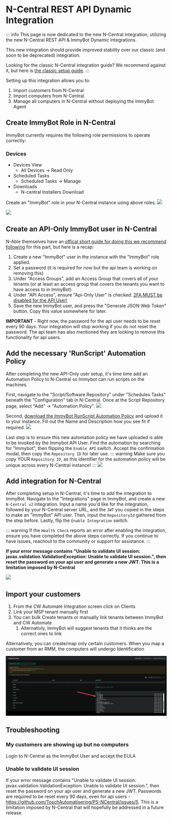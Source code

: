 # N-Central REST API Dynamic Integration
::: info
This page is now dedicated to the new N-Central integration, utilizing the new N-Central REST API & ImmyBot Dynamic Integrations.

This new integration should provide improved stability over our classic (and soon to be deprecated) integration.

Looking for the classic N-Central integration guide?
We recommend against it, but here is [the classic setup guide](/old-ncentral-integration-setup.html).
:::

Setting up this integration allows you to:
1. Import customers from N-Central
2. Import computers from N-Central
3. Manage all computers in N-Central without deploying the ImmyBot Agent

## Create ImmyBot Role in N-Central

ImmyBot currently requires the following role permissions to operate correctly:

### Devices
- Devices View
  - All Devices -> Read Only
- Scheduled Tasks
  - Scheduled Tasks -> Manage
- Downloads
  - N-central Installers Download

Create an "ImmyBot" role in your N-Central instance using above roles.
![](/.vitepress/images/ncentraldocs/add_userrole_guide_1.png)

![](/.vitepress/images/ncentraldocs/new_add_user_guide_1.png)


## Create an API-Only ImmyBot user in N-Central

N-Able themselves have an [offical short guide for doing this we recommend following](https://documentation.n-able.com/N-central/userguide/Content/User_Management/Role%20Based%20Permissions/role_based_permissions_create_APIuser.htm) for this part, but here is a recap:

1. Create a new "ImmyBot" user in the instance with the "ImmyBot" role applied.
2. Set a password (it is required for now but the api team is working on removing this)
3. Under "Access Groups", add an Access Group that covers all of your tenants (or at least an access group that covers the tenants you want to have access to in ImmyBot)
4. Under "API Access", ensure "Api-Only User" is checked. <u>2FA MUST be disabled for the API User!</u>
5. Save the new ImmyBot user, and press the "Generate JSON Web Token" button. Copy this value somewhere for later.

**IMPORTANT** - Right now, the password for the api user needs to be reset every 90 days. Your integration will stop working if you do not reset the password. The api team has also mentioned they are looking to remove this functionality for api users.


## Add the necessary 'RunScript' Automation Policy

After completing the new API-Only user setup, it's time time add an Automation Policy to N-Central so Immybot can
run scripts on the machines.

First, navigate to the "Script/Software Repository" under "Schedules Tasks" beneath the "Configuration" tab in N-Central.
Once at the Script Repository page, select "Add" -> "Automation Policy".
![](/.vitepress/images/ncentraldocs/add_automation_policy_1.png)

Second, <a href="https://docs.immy.bot/ImmyBotRunScriptV2.amp" target="_self">download the ImmyBot RunScript Automation Policy</a> and upload it to your instance. Fill out the Name and Description how you see fit if required.
![](/.vitepress/images/ncentraldocs/add_automation_policy_2.png)

Last step is to ensure this new automation policy we have uploaded is able to be invoked by the Immybot API User.
Find the automation by searching for "Immybot", then flipping the `Enable API` switch. Accept the confirmation modal, then copy the `Repository ID` for later use.
::: warning Make sure you copy YOUR `Repository ID`, as this identifier for the automation policy will be unique across every N-Central instance!
:::
![](/.vitepress/images/ncentraldocs/add_automation_policy_3.png)

## Add integration for N-Central

After completing setup in N-Central, it's time to add the integration to ImmyBot.
Navigate to the "Integrations" page in ImmyBot, and create a new `N-Central v2` integration.
Input a name you'd like for the integration, followed by your N-Central server URL, and the `JWT` you copied in the steps to make an "ImmyBot" API user.
Then, input the `RepositoryId` gathered from the step before.
Lastly, flip the `Enable Integration` switch.

::: warning If the `Health Check` reports an error after enabling the integration, ensure you have completed the above steps correctly. If you continue to have issues, reachout to the community or support for assistance.
:::

**If your error message contains "Unable to validate UI session: javax.validation.ValidationException: Unable to validate UI session.", then reset the password on your api user and generate a new JWT. This is a limitation imposed by N-Central**

![](/.vitepress/images/ncentraldocs/add_integration_guide_new_1.png)

## Import your customers

1. From the CW Automate Integration screen click on Clients
2. Link your MSP tenant manually first
3. You can bulk Create tenants or manually link tenants between ImmyBot and CW Automate
   1. Alternativly, ImmyBot will suggest tenants that it thinks are the correct ones to link

Alternatively, you can create/map only certain customers.
When you map a customer from an RMM, the computers will undergo Identification

![](/LinkingClientsInIntegration.png)

## Troubleshooting

### My customers are showing up but no computers
Login to N-Central as the ImmyBot User and accept the EULA

### Unable to validate UI session

If your error message contains "Unable to validate UI session: javax.validation.ValidationException: Unable to validate UI session.", then reset the password on your api user and generate a new JWT. Passwords are required to be reset every 90 days, even for api users - https://github.com/ToschAutomatisering/PS-NCentral/issues/5. This is a limitation imposed by N-Central that will hopefully be addressed in a future release.
